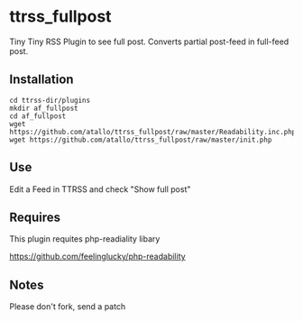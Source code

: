 ttrss_fullpost
==============

Tiny Tiny RSS Plugin to see full post. Converts partial post-feed in full-feed post.

Installation
------------------------

    cd ttrss-dir/plugins
    mkdir af_fullpost
    cd af_fullpost
    wget https://github.com/atallo/ttrss_fullpost/raw/master/Readability.inc.php
    wget https://github.com/atallo/ttrss_fullpost/raw/master/init.php

Use
------------------------

Edit a Feed in TTRSS and check "Show full post"

Requires
------------------------

This plugin requites php-readiality libary

https://github.com/feelinglucky/php-readability

Notes
------------------------

Please don't fork, send a patch
